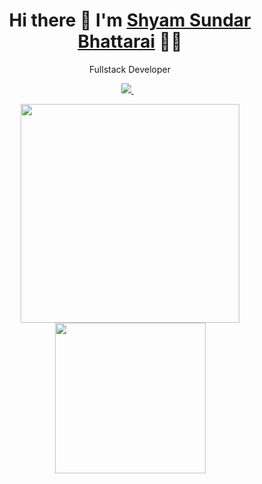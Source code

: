 
<h1 align='center'>
  Hi there 👋  I'm   <a href="https://sambhattarai.com.np/" targer="_blank">
  Shyam Sundar Bhattarai</a> 👨‍💻
</h1>
<p align='center'>
  Fullstack Developer
</p>
<p align='center'>
 
  <a href="https://www.linkedin.com/in/da-shyam-sundar-501895171/">
    <img src="https://img.shields.io/badge/linkedin-%230077B5.svg?&style=for-the-badge&logo=linkedin&logoColor=white" />
  </a>&nbsp;&nbsp;
  
</p>
<p align='center'>
  <a href="#"><img src="https://github-readme-stats.vercel.app/api?username=613596&show_icons=true&count_private=true&theme=dark" width="350"></a>
  <a href="#"><img src="https://media.giphy.com/media/USV0ym3bVWQJJmNu3N/giphy.gif" width="241"></a>
</p>
<br/>
<br/>
